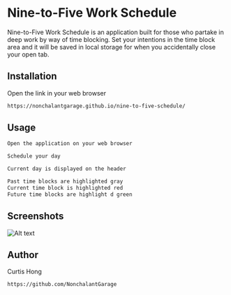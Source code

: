 # Nine-to-Five Work Schedule 

Nine-to-Five Work Schedule is an application built for those who partake in deep work by way of time blocking. Set your intentions in the time block area and it will be saved in local storage for when you accidentally close your open tab.

## Installation

Open the link in your web browser
```bash
https://nonchalantgarage.github.io/nine-to-five-schedule/
```


## Usage

```bash
Open the application on your web browser

Schedule your day

Current day is displayed on the header

Past time blocks are highlighted gray
Current time block is highlighted red
Future time blocks are highlight d green

```

## Screenshots 
![Alt text](/screenshots/punchin-the-clock.png "Punchin the Clock")

## Author
Curtis Hong
```bash 
https://github.com/NonchalantGarage
